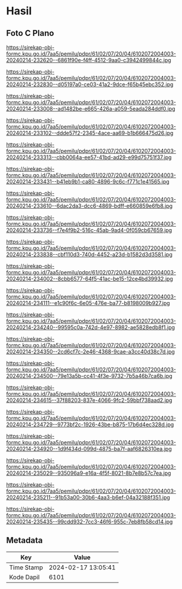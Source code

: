 # Hasil

## Foto C Plano

https://sirekap-obj-formc.kpu.go.id/7aa5/pemilu/pdpr/61/02/07/20/04/6102072004003-20240214-232620--6861f90e-f4ff-4512-9aa0-c3942499844c.jpg

https://sirekap-obj-formc.kpu.go.id/7aa5/pemilu/pdpr/61/02/07/20/04/6102072004003-20240214-232830--d05197a0-ce03-41a2-9dce-f65b45ebc352.jpg

https://sirekap-obj-formc.kpu.go.id/7aa5/pemilu/pdpr/61/02/07/20/04/6102072004003-20240214-233008--ad1482be-e665-426a-a059-5eada284ddf0.jpg

https://sirekap-obj-formc.kpu.go.id/7aa5/pemilu/pdpr/61/02/07/20/04/6102072004003-20240214-233102--ddde57f2-2345-4ace-aa69-b1b666475d26.jpg

https://sirekap-obj-formc.kpu.go.id/7aa5/pemilu/pdpr/61/02/07/20/04/6102072004003-20240214-233313--cbb0064a-ee57-41bd-ad29-e99d75751f37.jpg

https://sirekap-obj-formc.kpu.go.id/7aa5/pemilu/pdpr/61/02/07/20/04/6102072004003-20240214-233431--b41eb9b1-ca80-4896-9c6c-f771c1e41565.jpg

https://sirekap-obj-formc.kpu.go.id/7aa5/pemilu/pdpr/61/02/07/20/04/6102072004003-20240214-233610--6dac2da3-dcc6-4869-bdff-e660859e6fb8.jpg

https://sirekap-obj-formc.kpu.go.id/7aa5/pemilu/pdpr/61/02/07/20/04/6102072004003-20240214-233736--f7e4f9b2-516c-45ab-9ad4-0f059cb67659.jpg

https://sirekap-obj-formc.kpu.go.id/7aa5/pemilu/pdpr/61/02/07/20/04/6102072004003-20240214-233838--cbf110d3-740d-4452-a23d-b1582d3d3581.jpg

https://sirekap-obj-formc.kpu.go.id/7aa5/pemilu/pdpr/61/02/07/20/04/6102072004003-20240214-234002--8cbb6577-64f5-41ac-be15-12ce4bd39932.jpg

https://sirekap-obj-formc.kpu.go.id/7aa5/pemilu/pdpr/61/02/07/20/04/6102072004003-20240214-234111--e1c90f6c-6e05-476e-ba77-b8198009b927.jpg

https://sirekap-obj-formc.kpu.go.id/7aa5/pemilu/pdpr/61/02/07/20/04/6102072004003-20240214-234240--99595c0a-742d-4e97-8982-ae5828edb8f1.jpg

https://sirekap-obj-formc.kpu.go.id/7aa5/pemilu/pdpr/61/02/07/20/04/6102072004003-20240214-234350--2cd6cf7c-2e46-4368-9cae-a3cc40d38c7d.jpg

https://sirekap-obj-formc.kpu.go.id/7aa5/pemilu/pdpr/61/02/07/20/04/6102072004003-20240214-234500--79e13a5b-cc41-4f3e-9732-7b5a46b7ca6b.jpg

https://sirekap-obj-formc.kpu.go.id/7aa5/pemilu/pdpr/61/02/07/20/04/6102072004003-20240214-234615--37f88203-837e-4066-9fc2-59bbf738aad2.jpg

https://sirekap-obj-formc.kpu.go.id/7aa5/pemilu/pdpr/61/02/07/20/04/6102072004003-20240214-234729--9773bf2c-1926-43be-b875-17b6d4ec328d.jpg

https://sirekap-obj-formc.kpu.go.id/7aa5/pemilu/pdpr/61/02/07/20/04/6102072004003-20240214-234920--1d9f434d-099d-4875-ba7f-aaf6826310ea.jpg

https://sirekap-obj-formc.kpu.go.id/7aa5/pemilu/pdpr/61/02/07/20/04/6102072004003-20240214-235029--935096a9-e16a-4f5f-8021-8b7e8b57c7ea.jpg

https://sirekap-obj-formc.kpu.go.id/7aa5/pemilu/pdpr/61/02/07/20/04/6102072004003-20240214-235211--91b53a00-30b6-4aa3-b6ef-04a32188f351.jpg

https://sirekap-obj-formc.kpu.go.id/7aa5/pemilu/pdpr/61/02/07/20/04/6102072004003-20240214-235435--99cdd932-7cc3-46f6-955c-7eb8fb58cd14.jpg


## Metadata

| Key        | Value               |
| ---------- | ------------------- |
| Time Stamp | 2024-02-17 13:05:41 |
| Kode Dapil | 6101                |



